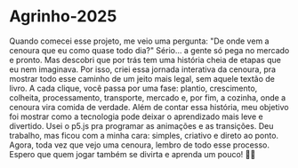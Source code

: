 # Agrinho-2025
Quando comecei esse projeto, me veio uma pergunta: "De onde vem a cenoura que eu como quase todo dia?" Sério… a gente só pega no mercado e pronto. Mas descobri que por trás tem uma história cheia de etapas que eu nem imaginava.
Por isso, criei essa jornada interativa da cenoura, pra mostrar todo esse caminho de um jeito mais legal, sem aquele textão de livro. A cada clique, você passa por uma fase: plantio, crescimento, colheita, processamento, transporte, mercado e, por fim, a cozinha, onde a cenoura vira comida de verdade.
Além de contar essa história, meu objetivo foi mostrar como a tecnologia pode deixar o aprendizado mais leve e divertido. Usei o p5.js pra programar as animações e as transições. Deu trabalho, mas ficou com a minha cara: simples, criativo e direto ao ponto.
Agora, toda vez que vejo uma cenoura, lembro de todo esse processo. Espero que quem jogar também se divirta e aprenda um pouco! 🥕✨
